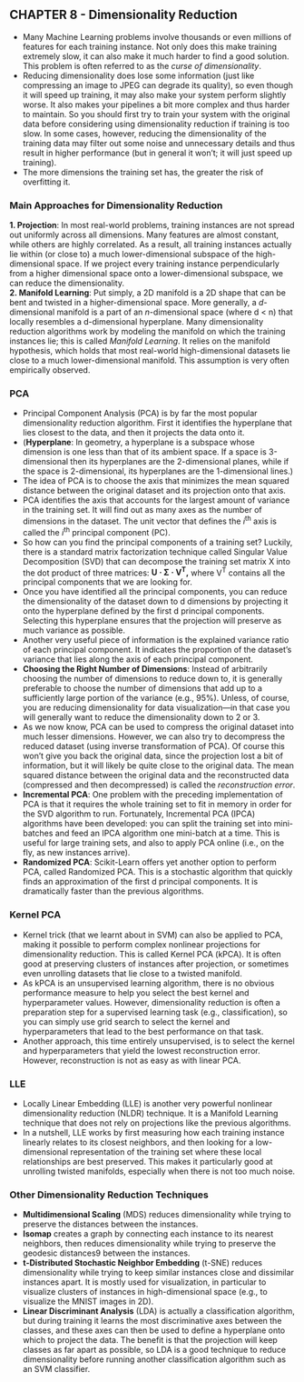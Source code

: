 ## CHAPTER 8 - Dimensionality Reduction

- Many Machine Learning problems involve thousands or even millions of features for each training instance. Not only does this make training extremely slow, it can also make it much harder to find a good solution. This problem is often referred to as the *curse of dimensionality*.
- Reducing dimensionality does lose some information (just like compressing an image to JPEG can degrade its quality), so even though it will speed up training, it may also make your system perform slightly worse. It also makes your pipelines a bit more complex and thus harder to maintain. So you should first try to train your system with the original data before considering using dimensionality
reduction if training is too slow. In some cases, however, reducing the dimensionality of the training data may filter out some noise and unnecessary details and thus result in higher performance (but in general it won’t; it will just speed up training).
- The more dimensions the training set has, the greater the risk of overfitting it.

### Main Approaches for Dimensionality Reduction
**1. Projection**: In most real-world problems, training instances are not spread out uniformly across all dimensions. Many features are almost constant, while others are highly correlated. As a result, all training instances actually lie within (or close to) a much lower-dimensional subspace of the high-dimensional space. If we project every training instance perpendicularly from a higher dimensional space onto a lower-dimensional subspace, we can reduce the dimensionality.  
**2. Manifold Learning**: Put simply, a 2D manifold is a 2D shape that can be bent and twisted in a higher-dimensional space. More generally, a *d*-dimensional manifold is a part of an *n*-dimensional space (where d < n) that locally resembles a d-dimensional hyperplane. Many dimensionality reduction algorithms work by modeling the manifold on which the training instances lie; this is called *Manifold Learning*. It relies on the manifold hypothesis, which holds that most real-world high-dimensional datasets lie close to a much lower-dimensional manifold. This assumption is very often empirically observed.

### PCA
- Principal Component Analysis (PCA) is by far the most popular dimensionality reduction algorithm. First it identifies the hyperplane that lies closest to the data, and then it projects the data onto it.
- (**Hyperplane**: In geometry, a hyperplane is a subspace whose dimension is one less than that of its ambient space. If a space is 3-dimensional then its hyperplanes are the 2-dimensional planes, while if the space is 2-dimensional, its hyperplanes are the 1-dimensional lines.)
- The idea of PCA is to choose the axis that minimizes the mean squared distance between the original dataset and its projection onto that axis. 
- PCA identifies the axis that accounts for the largest amount of variance in the training set. It will find out as many axes as the number of dimensions in the dataset. The unit vector that defines the *i*<sup>th</sup> axis is called the *i*<sup>th</sup> principal component (PC). 
- So how can you find the principal components of a training set? Luckily, there is a standard matrix factorization technique called Singular Value Decomposition (SVD) that can decompose the training set matrix X into the dot product of three matrices: **U · Σ · V<sup>T</sup>,** where V<sup>T</sup> contains all the principal components that we are looking for.
- Once you have identified all the principal components, you can reduce the dimensionality of the dataset down to d dimensions by projecting it onto the hyperplane defined by the first d principal components. Selecting this hyperplane ensures that the projection will preserve as much variance as possible.
- Another very useful piece of information is the explained variance ratio of each principal component. It indicates the proportion of the dataset’s variance that lies along the axis of each principal component.
- **Choosing the Right Number of Dimensions**: Instead of arbitrarily choosing the number of dimensions to reduce down to, it is generally preferable to choose the number of dimensions that add up to a sufficiently large portion of the variance (e.g., 95%). Unless, of course, you are reducing dimensionality for data visualization—in that case you will generally want to reduce the dimensionality down to 2 or 3.
- As we now know, PCA can be used to compress the original dataset into much lesser dimensions. However, we can also try to decompress the reduced dataset (using inverse transformation of PCA). Of course this won’t give you back the original data, since the projection lost a bit of information, but it will likely be quite close to the original data. The mean squared distance between the original data and the reconstructed data (compressed and then decompressed) is called the *reconstruction error*.  
- **Incremental PCA**: One problem with the preceding implementation of PCA is that it requires the whole training set to fit in memory in order for the SVD algorithm to run. Fortunately, Incremental PCA (IPCA) algorithms have been developed: you can split the training set into mini-batches and feed an IPCA algorithm one mini-batch at a time. This is useful for large training sets, and also to apply PCA online (i.e., on the fly, as new instances arrive).  
- **Randomized PCA**: Scikit-Learn offers yet another option to perform PCA, called Randomized PCA. This is a stochastic algorithm that quickly finds an approximation of the first d principal components. It is dramatically faster than the previous algorithms.  

### Kernel PCA
- Kernel trick (that we learnt about in SVM) can also be applied to PCA, making it possible to perform complex nonlinear projections for dimensionality reduction. This is called Kernel PCA (kPCA). It is often good at preserving clusters of instances after projection, or sometimes even unrolling datasets that lie close to a twisted manifold. 
- As kPCA is an unsupervised learning algorithm, there is no obvious performance measure to help you select the best kernel and hyperparameter values. However, dimensionality reduction is often a preparation step for a supervised learning task (e.g., classification), so you can simply use grid search to select the kernel and hyperparameters that lead to the best performance on that task.
- Another approach, this time entirely unsupervised, is to select the kernel and hyperparameters that yield the lowest reconstruction error. However, reconstruction is not as easy as with linear PCA.

### LLE
- Locally Linear Embedding (LLE) is another very powerful nonlinear dimensionality reduction (NLDR) technique. It is a Manifold Learning technique that does not rely on projections like the previous algorithms. 
- In a nutshell, LLE works by first measuring how each training instance linearly relates to its closest neighbors, and then looking for a low-dimensional representation of the training set where these local relationships are best preserved. This makes it particularly good at unrolling twisted manifolds, especially when there is not too much noise. 

### Other Dimensionality Reduction Techniques
- **Multidimensional Scaling** (MDS) reduces dimensionality while trying to preserve the distances between the instances.
- **Isomap** creates a graph by connecting each instance to its nearest neighbors, then reduces dimensionality while trying to preserve the geodesic distances9 between the instances.
- **t-Distributed Stochastic Neighbor Embedding** (t-SNE) reduces dimensionality while trying to keep similar instances close and dissimilar instances apart. It is mostly used for visualization, in particular to visualize clusters of instances in high-dimensional space (e.g., to visualize the MNIST images in 2D).
- **Linear Discriminant Analysis** (LDA) is actually a classification algorithm, but during training it learns the most discriminative axes between the classes, and these axes can then be used to define a hyperplane onto which to project the data. The benefit is that the projection will keep classes as far apart as possible, so LDA is a good technique to reduce dimensionality before running another classification algorithm such as an SVM classifier.
